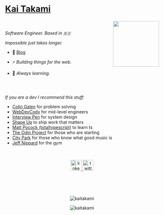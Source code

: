 # [Kai Takami](https://www.kaitakami.dev)

###

<img align="right" height="150" src="https://user-images.githubusercontent.com/5713670/87202985-820dcb80-c2b6-11ea-9f56-7ec461c497c3.gif"  />

###
<br />
<p align="left"><i>Software Engineer. Based in 🇲🇽 </i></p>
<p align="left"><i>Impossible just takes longer.</i></p>

- 📝 [Blog](https://www.sns.kaitakami.dev/blog)

- ⚡ <i>Building things for the web.</i>

- 🧠 <i>Always learning.</i>
<br />
<br />
<p><i>If you are a dev I recommend this stuff:</i></p>

- <a href="https://www.youtube.com/@ColinGalen">Colin Galen</a> for problem solving
- <a href="https://www.youtube.com/@WebDevCody">WebDevCody</a> for mid-level engineers
- <a href="https://www.youtube.com/@interviewpen">Interview Pen</a> for system design
- <a href="https://basecamp.com/shapeup">Shape Up</a> to ship work that matters
- <a href="https://www.youtube.com/@mattpocockuk">Matt Pocock (totaltypescript)</a> to learn ts
- <a href="https://www.theodinproject.com/">The Odin Project</a> for those who are starting
- <a href="https://www.youtube.com/channel/UCSj0myiPfGSYQzuc0MkmMtg">City Park</a> for those who know what good music is
- <a href="https://www.youtube.com/@JeffNippard">Jeff Nippard</a> for the gym

<br />
<br />

<div align="center">
  <a href="https://www.linkedin.com/in/kaitakami/" target="_blank">
    <img src="https://img.shields.io/static/v1?message=LinkedIn&logo=linkedin&label=&color=0077B5&logoColor=white&labelColor=&style=for-the-badge" height="35" alt="linkedin logo"  />
  </a>
  <a href="https://twitter.com/kaitakami_/" target="_blank">
    <img src="https://img.shields.io/static/v1?message=Twitter&logo=twitter&label=&color=1DA1F2&logoColor=white&labelColor=&style=for-the-badge" height="35" alt="twitter logo"  />
  </a>
</div>
<br>


###

<br clear="both">

###
<p  align="center"><img src="https://github-readme-streak-stats.herokuapp.com/?user=kaitakami&" alt="kaitakami" /></p>
<p align="center"> <img src="https://komarev.com/ghpvc/?username=kaitakami&label=Profile%20views&color=0e75b6&style=flat" alt="kaitakami" /> </p>

